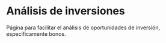 # Análisis de inversiones
Página para facilitar el análisis de oportunidades de inversión, específicamente bonos.
